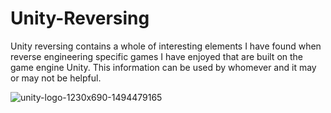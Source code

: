 # Unity-Reversing 
Unity reversing contains a whole of interesting elements I have found when reverse engineering specific games I have enjoyed that are built on the game engine Unity. This information can be used by whomever and it may or may not be helpful.

![unity-logo-1230x690-1494479165](https://github.com/user-attachments/assets/c6108f4f-5105-4349-8a9e-a522e08d39f7)

